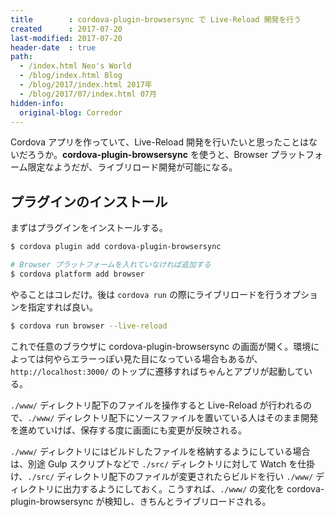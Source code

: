 ```yaml
---
title        : cordova-plugin-browsersync で Live-Reload 開発を行う
created      : 2017-07-20
last-modified: 2017-07-20
header-date  : true
path:
  - /index.html Neo's World
  - /blog/index.html Blog
  - /blog/2017/index.html 2017年
  - /blog/2017/07/index.html 07月
hidden-info:
  original-blog: Corredor
---
```


Cordova アプリを作っていて、Live-Reload 開発を行いたいと思ったことはないだろうか。**cordova-plugin-browsersync** を使うと、Browser プラットフォーム限定なようだが、ライブリロード開発が可能になる。

## プラグインのインストール

まずはプラグインをインストールする。

```bash
$ cordova plugin add cordova-plugin-browsersync

# Browser プラットフォームを入れていなければ追加する
$ cordova platform add browser
```

やることはコレだけ。後は `cordova run` の際にライブリロードを行うオプションを指定すれば良い。

```bash
$ cordova run browser --live-reload
```

これで任意のブラウザに cordova-plugin-browsersync の画面が開く。環境によっては何やらエラーっぽい見た目になっている場合もあるが、`http://localhost:3000/` のトップに遷移すればちゃんとアプリが起動している。

`./www/` ディレクトリ配下のファイルを操作すると Live-Reload が行われるので、`./www/` ディレクトリ配下にソースファイルを置いている人はそのまま開発を進めていけば、保存する度に画面にも変更が反映される。

`./www/` ディレクトリにはビルドしたファイルを格納するようにしている場合は、別途 Gulp スクリプトなどで `./src/` ディレクトリに対して Watch を仕掛け、`./src/` ディレクトリ配下のファイルが変更されたらビルドを行い `./www/` ディレクトリに出力するようにしておく。こうすれば、`./www/` の変化を cordova-plugin-browsersync が検知し、きちんとライブリロードされる。
